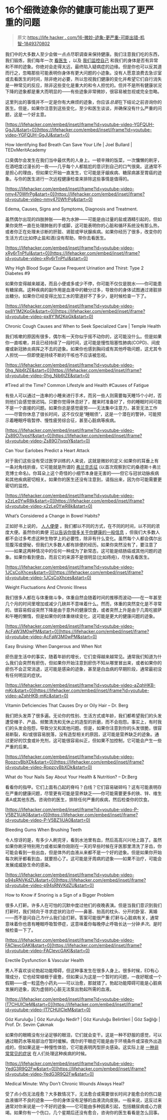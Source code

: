 # 16个细微迹象你的健康可能出现了更严重的问题

> 原文:[https://life hacker . com/16-微妙-迹象-更严重-可能出错-机智-1849370802](https://lifehacker.com/16-subtle-signs-something-more-serious-may-be-wrong-wit-1849370802)

我们中的大多数人至少会做一点点尽职调查来保持健康。我们注意我们吃的东西，我们锻炼，我们每年一次 [看医生](https://lifehacker.com/be-a-better-patient-what-your-doctor-recommends-when-y-1527394524) ，以及 [我们监控自己](https://lifehacker.com/these-simple-home-health-tests-are-actually-worth-tryin-1848640897) 和我们的身体是否有异常和不祥的迹象。你绝对会走得太远，最终陷入疑病症的边缘。但是你也可以反其道而行之，忽略那些可能表明你身体有更大问题的小迹象。没有人愿意浪费去急诊室或去看医生的时间，除非绝对必要，所以忽视我们健康的变化并希望它们自行消失是一种常见的反应，除非这些变化是重大的和令人担忧的。但并不是所有健康状况下降的迹象都是重大而明显的——有些迹象非常微妙，很容易被忽视或完全忽略。

这里列出的事情并不一定是你有大麻烦的迹象，你应该*总是*在下结论之前咨询你的医生。但是，如果你注意到这些变化，至少和医生谈谈，并确保没有什么严重的问题，这是一个好主意。

 [https://lifehacker.com/embed/inset/iframe?id=youtube-video-YGFQUH-GgJU&start=0](https://lifehacker.com/embed/inset/iframe?id=youtube-video-YGFQUH-GgJU&start=0)

<figcaption class="sc-1ptbguh-0 hxeMec caption">How Identifying Bad Breath Can Save Your Life | Joel Bullard | TEDxMeritAcademy</figcaption> 

口臭偶尔会发生在我们当中最优秀的人身上。一顿辛辣的饭菜，一次慵懒的刷牙，在酒吧度过漫长的一夜——几乎每个人都尴尬的意识到自己的口气很臭。这通常不是担心的理由，但如果它开始一直发生，它可能是牙龈疾病、糖尿病甚至胃癌的迹象。与你的医生进行一次远程健康检查来排除这些事情是值得的。

 [https://lifehacker.com/embed/inset/iframe?id=youtube-video-nmy470WfrPg&start=0](https://lifehacker.com/embed/inset/iframe?id=youtube-video-nmy470WfrPg&start=0)

<figcaption class="sc-1ptbguh-0 hxeMec caption">Edema, Causes, Signs and Symptoms, Diagnosis and Treatment.</figcaption> 

虽然偶尔出现的四肢肿胀——称为水肿——可能是由过量的盐或酒精引起的，但如果你突然一直在处理肿胀的手或脚，这可能表明你的心脏和循环系统没有那么热，或者你正在处理未诊断的肝脏、肾脏或甲状腺疾病。如果你经历了很多，改变你的生活方式(比如停止盐和酒)没有帮助，带你去看医生。

 [https://lifehacker.com/embed/inset/iframe?id=youtube-video-xRy6rTnPfuI&start=0](https://lifehacker.com/embed/inset/iframe?id=youtube-video-xRy6rTnPfuI&start=0)

<figcaption class="sc-1ptbguh-0 hxeMec caption">Why High Blood Sugar Cause Frequent Urination and Thirst: Type 2 Diabetes #9</figcaption> 

如果你变得越来越渴，而且小便或多或少不停，你可能不仅仅是脱水——你可能患有糖尿病。这种疾病的副作用是血液中的糖分过多，导致你的身体试图通过肾脏排出糖分。如果你已经变得比加工水的管道好不了多少，是时候检查一下了。

 [https://lifehacker.com/embed/inset/iframe?id=youtube-video-px8Y1M2KpGk&start=0](https://lifehacker.com/embed/inset/iframe?id=youtube-video-px8Y1M2KpGk&start=0)

<figcaption class="sc-1ptbguh-0 hxeMec caption">Chronic Cough Causes and When to Seek Specialized Care | Temple Health</figcaption> 

我们咳嗽的原因有很多，偶尔有一天你似乎摇不动你的，这可能没什么。但是如果你一直咳嗽，并且已经持续了一段时间，这可能是慢性阻塞性肺病(COPD)、间皮瘤或新冠肺炎病挥之不去的迹象。如果你也感到胸闷或有其他呼吸问题，这尤其令人担忧——但即使是持续不断的干咳也不应该被忽视。

 [https://lifehacker.com/embed/inset/iframe?id=youtube-video-0hg_Nib6tZE&start=0](https://lifehacker.com/embed/inset/iframe?id=youtube-video-0hg_Nib6tZE&start=0)

<figcaption class="sc-1ptbguh-0 hxeMec caption">#Tired all the Time? Common Lifestyle and Health #Causes of Fatigue</figcaption> 

有些人可以通过一连串的小睡来进行手术，而另一些人则需要每天睡15个小时，否则他们会感觉很迟钝。只要你觉得休息好了，醒来时准备好了，你的睡眠时间可能不是一个直接的问题。如果你总是感觉疲劳——无法集中注意力，甚至无法工作——尽管你休息了很长时间，这不仅仅是“睡眠债”，这是一个潜在的警钟，可能预示着睡眠呼吸暂停、慢性疲劳综合征，甚至心脏病等疾病。

 [https://lifehacker.com/embed/inset/iframe?id=youtube-video-Zs89O7ivpsY&start=0](https://lifehacker.com/embed/inset/iframe?id=youtube-video-Zs89O7ivpsY&start=0)

<figcaption class="sc-1ptbguh-0 hxeMec caption">Can Your Earlobes Predict a Heart Attack</figcaption> 

对于我们这些没有受过医学训练的人来说，这就是微妙的定义:如果你的耳垂上有一条对角线折痕，它可能就是所谓的 [弗兰克氏征](https://www.ncbi.nlm.nih.gov/pmc/articles/PMC8134579/#:~:text=Frank's%20sign%20is%20a%20diagonal,year%20period%20were%20extensively%20studied.) (以首次观察到它的桑德斯·t·弗兰克博士命名)。你耳朵上这个奇怪的小细节本身是无害的——但它与冠状动脉疾病和其他疾病密切相关。如果你的医生还没有注意到，请指出来，因为你可能需要更密切的监控。

 [https://lifehacker.com/embed/inset/iframe?id=youtube-video-x2zLe0YwR8k&start=0](https://lifehacker.com/embed/inset/iframe?id=youtube-video-x2zLe0YwR8k&start=0)

<figcaption class="sc-1ptbguh-0 hxeMec caption">What’s Considered a Change in Bowel Habits?</figcaption> 

正如好书上说的， [人人便便](https://www.barnesandnoble.com/w/everyone-poops-taro-gomi/1101405964) 。我们都以不同的方式，在不同的时间，以不同的浓度大便。虽然你的粪便 [可以告诉你很多关于你健康的一般信息](https://www.healthpartners.com/blog/healthy-poop-chart/) ，但我们大多数人都不会过多考虑这种生物学上的必要性，除非有什么变化。虽然每个人都会偶尔出现腹泻或便秘，但我们大多数人都有排便的经历。如果你突然没有了，要注意了——如果这两种情况中的任何一种成为了新常态，这可能是结肠癌或其他问题的迹象。如果你看到便血，而且它的来源不是很明显(比如痔疮)，尽快去看医生。

 [https://lifehacker.com/embed/inset/iframe?id=youtube-video-1JCsCoXhces&start=0](https://lifehacker.com/embed/inset/iframe?id=youtube-video-1JCsCoXhces&start=0)

<figcaption class="sc-1ptbguh-0 hxeMec caption">Weight Fluctuations And Chronic Illness</figcaption> 

我们很多人都在与体重做斗争，体重自然会随着时间的推移而波动——在一年甚至几个月的时间里增加或减少几磅并不意味着什么。然而，体重的突然变化是不寻常的。很容易假设突然下降是由于意外的健康饮食，或者突然上升是由于几周吃披萨和午睡的懒惰，但是如果你的体重继续变化，这可能是更大的健康问题的迹象。

 [https://lifehacker.com/embed/inset/iframe?id=youtube-video-AcFaW3M0wPM&start=0](https://lifehacker.com/embed/inset/iframe?id=youtube-video-AcFaW3M0wPM&start=0)

<figcaption class="sc-1ptbguh-0 hxeMec caption">Easy Bruising: When Dangerous and When Not</figcaption> 

瘀伤是生活中的事实，随着年龄的增长，它们变得越来越常见。通常我们知道为什么我们会突然有瘀伤，但如果你开始注意到瘀伤不知从哪里冒出来，或者如果你的瘀伤不会正常消退，这可能是感染的迹象，甚至是白血病的早期阶段，通常最初没有任何明显的症状。

 [https://lifehacker.com/embed/inset/iframe?id=youtube-video-aZqhHKB-mKc&start=0](https://lifehacker.com/embed/inset/iframe?id=youtube-video-aZqhHKB-mKc&start=0)

<figcaption class="sc-1ptbguh-0 hxeMec caption">Vitamin Deficiencies That Causes Dry or Oily Hair – Dr. Berg</figcaption> 

我们把头发弄了很多遍。无论你的性别、生活方式或年龄，我们都希望我们的头发遭受帽子、产品、频繁清洗和无休止的造型的折磨，而不会抱怨。事实上，有时我们的头发会抱怨，导致分叉和其他问题。但是，如果你注意到你的头发很脆，很容易断裂，和/或很容易脱落，没有造型相关的原因，这可能是营养缺乏的迹象。通过更好的饮食或补充剂，这可能很容易纠正，但如果不加控制，它可能会产生一些严重的后果。

 [https://lifehacker.com/embed/inset/iframe?id=youtube-video-RopzcyBbXDk&start=0](https://lifehacker.com/embed/inset/iframe?id=youtube-video-RopzcyBbXDk&start=0)

<figcaption class="sc-1ptbguh-0 hxeMec caption">What do Your Nails Say About Your Health & Nutrition? – Dr.Berg</figcaption> 

看看你的指甲。它们上面有凸起的脊吗？白线？它们容易破碎吗？这有可能表明存在严重的健康问题，尽管更有可能是营养缺乏——你可能需要更多的铁、锌、维生素A或其他东西。咨询你的医生，排除任何严重的疾病，然后检查你的饮食。

 [https://lifehacker.com/embed/inset/iframe?id=youtube-video-P-V5BZ1iUA0&start=0](https://lifehacker.com/embed/inset/iframe?id=youtube-video-P-V5BZ1iUA0&start=0)

<figcaption class="sc-1ptbguh-0 hxeMec caption">Bleeding Gums When Brushing Teeth</figcaption> 

令人惊讶的是，有多少人刷完牙，看到水池里有血，然后高高兴兴地上路了。虽然如果你刷牙特别用力或者如果你刚刚在一天的早些时候在牙医那里清洗了牙齿，你可能会看到一些出血，但是体外的血液从来都不是一个好的迹象。但是如果你开始每次刷牙都看到血，就要担心了。这可能是牙周病的迹象——如果不治疗，可能会发展成威胁生命的感染。

 [https://lifehacker.com/embed/inset/iframe?id=youtube-video-p94sRNVKdZU&start=0](https://lifehacker.com/embed/inset/iframe?id=youtube-video-p94sRNVKdZU&start=0)

<figcaption class="sc-1ptbguh-0 hxeMec caption">How to Know if Snoring is a Sign of a Bigger Problem</figcaption> 

很多人打鼾。许多人在可怕的沉默中度过他们的夜晚表演。但是当我们意识到我们打鼾时，我们倾向于寻求症状的治疗——鼻塞、抬高的枕头、分开的卧室、离婚——而不是问自己*为什么*我们会打鼾。答案可能很严重:打鼾与心脏病有关，通常意味着你也患有睡眠呼吸暂停症，这意味着你每晚停止呼吸长达一分钟*多次*。是时候检查一下了。

 [https://lifehacker.com/embed/inset/iframe?id=youtube-video-FAClevcGAKI&start=0](https://lifehacker.com/embed/inset/iframe?id=youtube-video-FAClevcGAKI&start=0)

<figcaption class="sc-1ptbguh-0 hxeMec caption">Erectile Dysfunction & Vascular Health</figcaption> 

男人不喜欢谈论勃起功能障碍，但这种事发生在很多人身上。很多时候，ED有心理成分，它也经常植根于疲惫，但如果认为这是一个暂时的问题，一夜好眠或一个假期——或一粒蓝色小药丸——可以治愈，那就错了。勃起功能障碍可能是心脏病发展的迹象，因为虚弱的心脏无法泵出勃起所需的血液。

 [https://lifehacker.com/embed/inset/iframe?id=youtube-video-IT7CHUICleM&start=0](https://lifehacker.com/embed/inset/iframe?id=youtube-video-IT7CHUICleM&start=0)

<figcaption class="sc-1ptbguh-0 hxeMec caption">Göz Kuruluğu | Göz Kuruluğu Nedir? | Göz Kuruluğu Belirtileri | Göz Sağlığı | Prof. Dr. Sevim Çakmak</figcaption> 

如果你的眼睛没有分泌足够的眼泪，它们就会变干。这是一种不舒服的感觉，可以通过眼药水等局部治疗暂时缓解。偶尔的干眼症可能是由于环境条件或深夜外出造成的，但如果这是一种慢性体验，它可能表明丙型肝炎感染。这实际上是 [一种非常常见的症状](https://pubmed.ncbi.nlm.nih.gov/17870047/) 在人们处理这种疾病的时候。

 [https://lifehacker.com/embed/inset/iframe?id=youtube-video-YedG3R9Q2Fw&start=0](https://lifehacker.com/embed/inset/iframe?id=youtube-video-YedG3R9Q2Fw&start=0)

<figcaption class="sc-1ptbguh-0 hxeMec caption">Medical Minute: Why Don’t Chronic Wounds Always Heal?</figcaption> 

受了点小伤无法痊愈？大多数情况下，无法愈合或需要很长时间才能愈合的伤口是血液循环不良的迹象——你的身体没有足够的血液流向皮肤。一般来说，这反过来通常对你来说是一个不好的迹象——它可能由多种因素引起，包括糖尿病或心力衰竭。如果你有一个伤口，几个星期后还没有愈合，咨询你的医生看看是怎么回事。